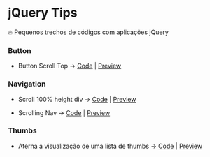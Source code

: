 # jQuery Tips
:fire: Pequenos trechos de códigos com aplicações jQuery

### Button
- Button Scroll Top -> [Code](https://github.com/theandersonn/jquery-tips/blob/master/tips/button-scroll-top.html) | [Preview](http://htmlpreview.github.io/?https://raw.githubusercontent.com/theandersonn/jquery-tips/master/tips/button-scroll-top.html) 

### Navigation
- Scroll 100% height div -> [Code](https://github.com/theandersonn/jquery-tips/blob/master/tips/scroll-100-height-div.html) | [Preview](http://htmlpreview.github.io/?https://raw.githubusercontent.com/theandersonn/jquery-tips/master/tips/scroll-100-height-div.html) 

- Scrolling Nav -> [Code](https://github.com/theandersonn/jquery-tips/blob/master/tips/scrolling-nav.html) | [Preview](http://htmlpreview.github.io/?https://raw.githubusercontent.com/theandersonn/jquery-tips/master/tips/scrolling-nav.html) 

### Thumbs
- Aterna a visualização de uma lista de thumbs -> [Code](https://github.com/theandersonn/jquery-tips/blob/master/tips/hide-show-thumb-list.html) | [Preview](http://htmlpreview.github.io/?https://raw.githubusercontent.com/theandersonn/jquery-tips/master/tips/hide-show-thumb-list.html)